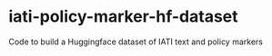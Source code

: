 # iati-policy-marker-hf-dataset
Code to build a Huggingface dataset of IATI text and policy markers
